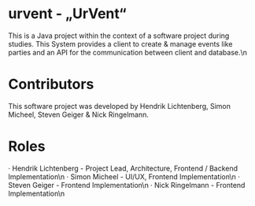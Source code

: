 # urvent - „UrVent“
This is a Java project within the context of a software project during studies.
This System provides a client to create & manage events like parties and an API for the communication between client and database.\n
# Contributors
This software project was developed by Hendrik Lichtenberg, Simon Micheel, Steven Geiger & Nick Ringelmann.
# Roles
· Hendrik Lichtenberg - Project Lead, Architecture, Frontend / Backend Implementation\n
· Simon Micheel - UI/UX, Frontend Implementation\n
· Steven Geiger - Frontend Implementation\n
· Nick Ringelmann - Frontend Implementation\n
